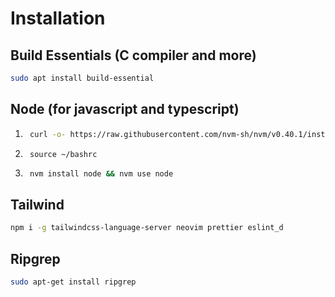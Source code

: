 # Installation
## Build Essentials (C compiler and more)
``` bash
sudo apt install build-essential
```

## Node (for javascript and typescript)
1. ``` bash
    curl -o- https://raw.githubusercontent.com/nvm-sh/nvm/v0.40.1/install.sh | bash
   ```
2. ```
    source ~/bashrc
   ```
2. ```bash
    nvm install node && nvm use node
    ```

## Tailwind
``` bash
npm i -g tailwindcss-language-server neovim prettier eslint_d
```

## Ripgrep
``` bash
sudo apt-get install ripgrep
```
